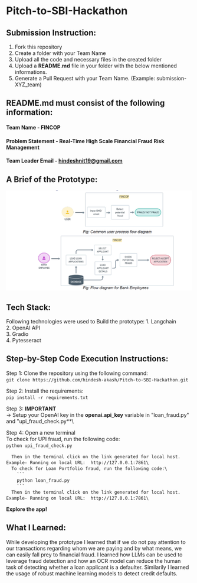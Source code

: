 # Pitch-to-SBI-Hackathon

## Submission Instruction:
  1. Fork this repository
  2. Create a folder with your Team Name
  3. Upload all the code and necessary files in the created folder
  4. Upload a **README.md** file in your folder with the below mentioned informations.
  5. Generate a Pull Request with your Team Name. (Example: submission-XYZ_team)

## README.md must consist of the following information:

#### Team Name - FINCOP
#### Problem Statement - Real-Time High Scale Financial Fraud Risk Management
#### Team Leader Email - hindeshnit19@gmail.com

## A Brief of the Prototype:
  ![use case](use_case_sbi.png)
  
## Tech Stack: 
   Following technologies were used to Build the prototype:
     1. Langchain\
     2. OpenAI API\
     3. Gradio\
     4. Pytesseract
   
## Step-by-Step Code Execution Instructions:

  Step 1: Clone the repository using the following command:\
        ```
        git clone https://github.com/hindesh-akash/Pitch-to-SBI-Hackathon.git
        ```
        
  Step 2: Install the requirements:\
        ```
        pip install -r requirements.txt
        ```
        
  Step 3: **IMPORTANT**\
        -> Setup your OpenAI key in the **openai.api_key** variable in "loan_fraud.py" and "upi_fraud_check.py**\
        
  Step 4: Open a new terminal\
        To check for UPI fraud, run the following code:\
        ```
        python upi_fraud_check.py
        ```
        
      Then in the terminal click on the link generated for local host. Example- Running on local URL:  http://127.0.0.1:7861\
      To check for Loan Portfolio fraud, run the following code:\
        ```
        python loan_fraud.py
        ```
      Then in the terminal click on the link generated for local host. Example- Running on local URL:  http://127.0.0.1:7861\
  **Explore the app!**
  
## What I Learned:
   While developing the prototype I learned that if we do not pay attention to our transactions regarding whom we are paying and by what means, we can easily fall prey to financial fraud. I learned how LLMs can be used to leverage fraud detection and how an OCR model can reduce the human task of detecting whether a loan applicant is a defaulter. Similarily I learned the usage of robust machine learning models to detect credit defaults.
